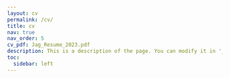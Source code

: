 ```yaml
---
layout: cv
permalink: /cv/
title: cv
nav: true
nav_order: 5
cv_pdf: Jag_Resume_2023.pdf
description: This is a description of the page. You can modify it in '_pages/cv.md'. You can also change or remove the top pdf download button.
toc:
  sidebar: left
---
```

